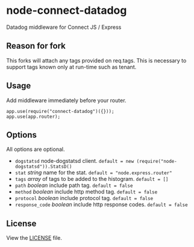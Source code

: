 # node-connect-datadog

Datadog middleware for Connect JS / Express

## Reason for fork

This forks will attach any tags provided on req.tags. This is necessary to support tags known only at run-time such as tenant.

## Usage

Add middleware immediately before your router.

	app.use(require("connect-datadog")({}));
	app.use(app.router);

## Options

All options are optional.

* `dogstatsd` node-dogstatsd client. `default = new (require("node-dogstatsd")).StatsD()`
* `stat` *string* name for the stat. `default = "node.express.router"`
* `tags` *array* of tags to be added to the histogram. `default = []`
* `path` *boolean* include path tag. `default = false`
* `method` *boolean* include http method tag. `default = false`
* `protocol` *boolean* include protocol tag. `default = false`
* `response_code` *boolean* include http response codes. `default = false`

## License

View the [LICENSE](https://github.com/blend/node-connect-datadog/blob/master/LICENSE) file.

